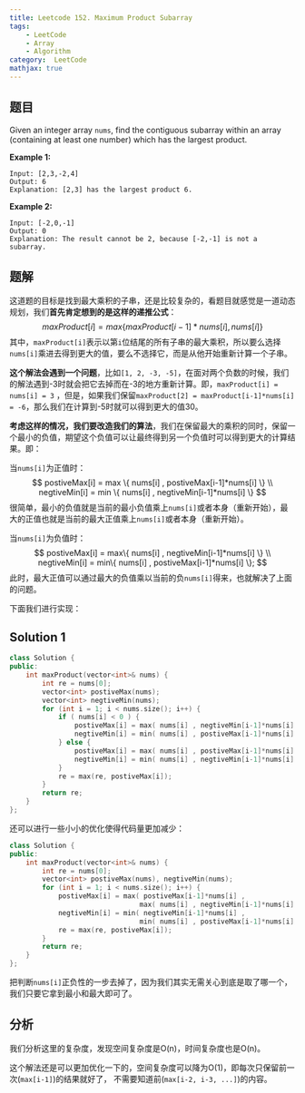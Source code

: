 ```yaml
---
title: Leetcode 152. Maximum Product Subarray
tags:
    - LeetCode 
    - Array 
    - Algorithm 
category:  LeetCode 
mathjax: true
---
```


## 题目

Given an integer array `nums`, find the contiguous subarray within an array (containing at least one number) which has the largest product.

**Example 1:**

```
Input: [2,3,-2,4]
Output: 6
Explanation: [2,3] has the largest product 6.
```

**Example 2:**

```
Input: [-2,0,-1]
Output: 0
Explanation: The result cannot be 2, because [-2,-1] is not a subarray.
```



## 题解

这道题的目标是找到最大乘积的子串，还是比较复杂的，看题目就感觉是一道动态规划，我们**首先肯定想到的是这样的递推公式**：
$$
maxProduct[i] = max\{ maxProduct[i-1] * nums[i] , nums[i] \}
$$
其中，`maxProduct[i]`表示以第`i`位结尾的所有子串的最大乘积，所以要么选择`nums[i]`乘进去得到更大的值，要么不选择它，而是从他开始重新计算一个子串。

**这个解法会遇到一个问题**，比如`[1, 2, -3, -5]`，在面对两个负数的时候，我们的解法遇到-3时就会把它去掉而在-3的地方重新计算。即，`maxProduct[i] = nums[i] = 3` ，但是，如果我们保留`maxProduct[2] = maxProduct[i-1]*nums[i] = -6`，那么我们在计算到-5时就可以得到更大的值30。

**考虑这样的情况，我们要改造我们的算法**，我们在保留最大的乘积的同时，保留一个最小的负值，期望这个负值可以让最终得到另一个负值时可以得到更大的计算结果。即：

当`nums[i]`为正值时：
$$
postiveMax[i] = max \{ nums[i] , postiveMax[i-1]*nums[i] \} \\
negtiveMin[i] = min \{ nums[i] , negtiveMin[i-1]*nums[i] \}
$$
很简单，最小的负值就是当前的最小负值乘上`nums[i]`或者本身（重新开始），最大的正值也就是当前的最大正值乘上`nums[i]`或者本身（重新开始）。

当`nums[i]`为负值时：
$$
postiveMax[i] = max\{ nums[i] , negtiveMin[i-1]*nums[i] \}  \\
negtiveMin[i] = min\{ nums[i] , postiveMax[i-1]*nums[i] \};
$$
此时，最大正值可以通过最大的负值乘以当前的负`nums[i]`得来，也就解决了上面的问题。

下面我们进行实现：

## Solution 1

```cpp
class Solution {
public:
    int maxProduct(vector<int>& nums) {  
        int re = nums[0];
        vector<int> postiveMax(nums);
        vector<int> negtiveMin(nums);
        for (int i = 1; i < nums.size(); i++) {
            if ( nums[i] < 0 ) {
                postiveMax[i] = max( nums[i] , negtiveMin[i-1]*nums[i] );
                negtiveMin[i] = min( nums[i] , postiveMax[i-1]*nums[i] );
            } else {
                postiveMax[i] = max( nums[i] , postiveMax[i-1]*nums[i] );
                negtiveMin[i] = min( nums[i] , negtiveMin[i-1]*nums[i] );
            }
            re = max(re, postiveMax[i]);
        }
        return re;
    }    
};
```

还可以进行一些小小的优化使得代码量更加减少：

```cpp
class Solution {
public:
    int maxProduct(vector<int>& nums) {  
        int re = nums[0];
        vector<int> postiveMax(nums), negtiveMin(nums);
        for (int i = 1; i < nums.size(); i++) {            
            postiveMax[i] = max( postiveMax[i-1]*nums[i] , 
                                max( nums[i] , negtiveMin[i-1]*nums[i] ) );
            negtiveMin[i] = min( negtiveMin[i-1]*nums[i] , 
                                min( nums[i] , postiveMax[i-1]*nums[i] ) );
            re = max(re, postiveMax[i]);
        }
        return re;
    }    
};
```

把判断`nums[i]`正负性的一步去掉了，因为我们其实无需关心到底是取了哪一个，我们只要它拿到最小和最大即可了。

## 分析

我们分析这里的复杂度，发现空间复杂度是O(n)，时间复杂度也是O(n)。

这个解法还是可以更加优化一下的，空间复杂度可以降为O(1)，即每次只保留前一次(`max[i-1]`)的结果就好了， 不需要知道前(`max[i-2, i-3, ...]`)的内容。